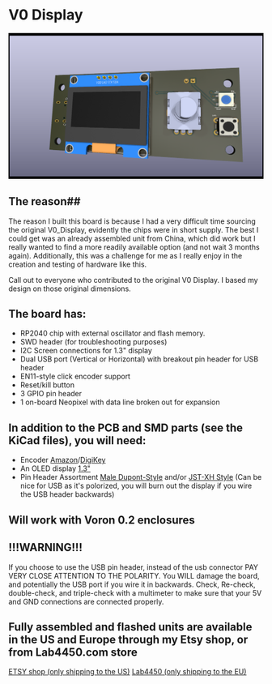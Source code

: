 # V0 Display #
![V-Naught_Display_RP2040](Images/V0_Display-front.png)

## The reason##

The reason I built this board is because I had a very difficult time sourcing the original V0_Display, evidently the chips were in short supply. The best I could get was an already assembled unit from China, which did work
but I really wanted to find a more readily available option (and not wait 3 months again). Additionally, this was a challenge for me as I really enjoy in the creation and testing of hardware like this. 

Call out to everyone who contributed to the original V0 Display. I based my design on those original dimensions. 

## The board has: ##
 - RP2040 chip with external oscillator and flash memory. 
 - SWD header (for troubleshooting purposes)
 - I2C Screen connections for 1.3" display
 - Dual USB port (Vertical or Horizontal) with breakout pin header for USB header
 - EN11-style click encoder support
 - Reset/kill button
 - 3 GPIO pin header
 - 1 on-board Neopixel with data line broken out for expansion
 
## In addition to the PCB and SMD parts (see the KiCad files), you will need: ##
 - Encoder [Amazon](https://www.amazon.com/DIYhz-Rotary-Encoder-Digital-Potentiometer/dp/B07D3D64X7)/[DigiKey](https://www.digikey.com/product-detail/en/tt-electronics-bi/EN11-HSB1AF15/987-1186-ND/2408764) 
 - An OLED display [1.3"](https://www.amazon.com/HiLetgo-Serial-SSH1106-Display-Arduino/dp/B01MRR4LVE/)
 - Pin Header Assortment [Male Dupont-Style](https://www.amazon.com/MCIGICM-Header-2-45mm-Arduino-Connector/dp/B07PKKY8BX/ref=sr_1_3) and/or [JST-XH Style](https://www.amazon.com/GeeBat-460pcs-Connector-Housing-Adapter/dp/B01MCZE2HM/ref=sr_1_4) (Can be nice for USB as it's polorized, you will burn out the display if you wire the USB header backwards)

## Will work with Voron 0.2 enclosures ##

## !!!WARNING!!! ##

If you choose to use the USB pin header, instead of the usb connector PAY VERY CLOSE ATTENTION TO THE POLARITY. You WILL damage the board, and potentially the USB port if you wire it in backwards. Check, Re-check, double-check, and triple-check with a multimeter to make sure that your 5V and GND connections are connected properly. 

## Fully assembled and flashed units are available in the US and Europe through my Etsy shop, or from Lab4450.com store ##
[ETSY shop (only shipping to the US)](https://www.etsy.com/listing/1458617388/voron0-13-display-based-on-the-rp2040)
[Lab4450 (only shipping to the EU)](https://lab4450.com/product/voron-v02-rp2040-display/)
